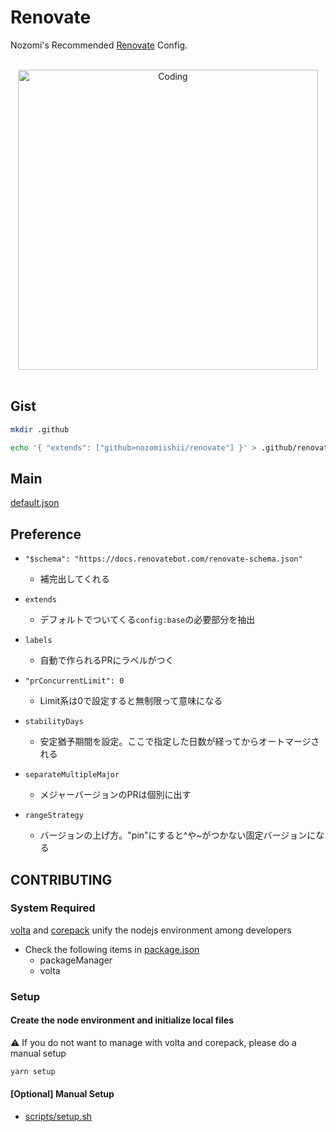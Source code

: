 # Renovate

Nozomi's Recommended [Renovate](https://docs.renovatebot.com/) Config.

<!-- Main Image -->
<br>
<div align="center">
  <img src="https://media.giphy.com/media/f7b9ltJ4FrhnsKjYx2/giphy.gif" alt="Coding" width="480" />
</div>
<br>

## Gist

```bash
mkdir .github
```

```bash
echo '{ "extends": ["github>nozomiishii/renovate"] }' > .github/renovate.json
```

## Main

[default.json](./default.json)

## Preference

- `"$schema": "https://docs.renovatebot.com/renovate-schema.json"`
  - 補完出してくれる

- `extends`
  - デフォルトでついてくる`config:base`の必要部分を抽出

- `labels`
  - 自動で作られるPRにラベルがつく

- `"prConcurrentLimit": 0`
  - Limit系は0で設定すると無制限って意味になる

- `stabilityDays`
  - 安定猶予期間を設定。ここで指定した日数が経ってからオートマージされる

- `separateMultipleMajor`
  - メジャーバージョンのPRは個別に出す

- `rangeStrategy`
  - バージョンの上げ方。"pin"にすると^や~がつかない固定バージョンになる

## CONTRIBUTING

### System Required

[volta](https://volta.sh/) and [corepack](https://github.com/nodejs/corepack) unify the nodejs environment among developers

- Check the following items in [package.json](package.json)
  - packageManager
  - volta

### Setup

#### Create the node environment and initialize local files

⚠️ If you do not want to manage with volta and corepack, please do a manual setup

```sh
yarn setup
```

#### [Optional] Manual Setup

- [scripts/setup.sh](scripts/setup.sh)
